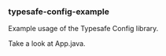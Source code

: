 ### typesafe-config-example ###
Example usage of the Typesafe Config library.

Take a look at App.java.
